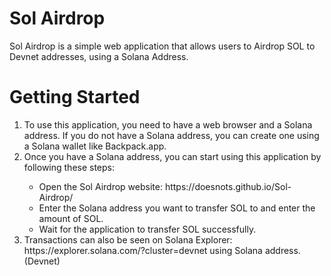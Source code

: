 <h1>Sol Airdrop</h1>
Sol Airdrop is a simple web application that allows users to Airdrop SOL to Devnet addresses, using a Solana Address. 

<h1>Getting Started</h1>
<ol>
<li>To use this application, you need to have a web browser and a Solana address. If you do not have a Solana address, you can create one using a Solana wallet like Backpack.app.</li>

<li>Once you have a Solana address, you can start using this application by following these steps:</li>

<ul>  
  <li>Open the Sol Airdrop website: https://doesnots.github.io/Sol-Airdrop/</li>

  <li>Enter the Solana address you want to transfer SOL to and enter the amount of SOL.</li>

  <li>Wait for the application to transfer SOL successfully.</li>

</ul>  
<li>Transactions can also be seen on Solana Explorer: https://explorer.solana.com/?cluster=devnet using Solana address. (Devnet)</li>  
</ol>  
